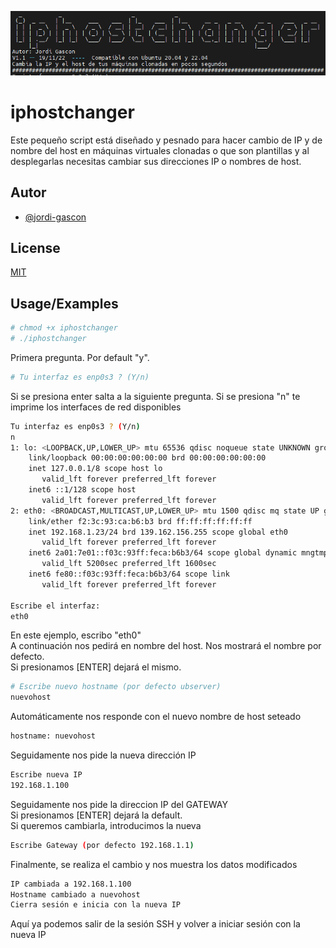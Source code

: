 ![Logo](https://github.com/jordi-gascon/iphostchanger/blob/main/img/iphostchanger.png?raw=true)


# iphostchanger

Este pequeño script está diseñado y pesnado para hacer cambio de IP y de nombre del host en máquinas virtuales clonadas o que son plantillas y al desplegarlas necesitas cambiar sus direcciones IP o nombres de host.


## Autor

- [@jordi-gascon](https://www.github.com/jordi-gascon)


## License

[MIT](https://choosealicense.com/licenses/mit/)


## Usage/Examples

```bash
# chmod +x iphostchanger
# ./iphostchanger
```
Primera pregunta. Por default "y". 

```bash
# Tu interfaz es enp0s3 ? (Y/n)
```
Si se presiona enter salta a la siguiente pregunta.
Si se presiona "n" te imprime los interfaces de red disponibles
```bash
Tu interfaz es enp0s3 ? (Y/n)
n
1: lo: <LOOPBACK,UP,LOWER_UP> mtu 65536 qdisc noqueue state UNKNOWN group default qlen 1000
    link/loopback 00:00:00:00:00:00 brd 00:00:00:00:00:00
    inet 127.0.0.1/8 scope host lo
       valid_lft forever preferred_lft forever
    inet6 ::1/128 scope host
       valid_lft forever preferred_lft forever
2: eth0: <BROADCAST,MULTICAST,UP,LOWER_UP> mtu 1500 qdisc mq state UP group default qlen 1000
    link/ether f2:3c:93:ca:b6:b3 brd ff:ff:ff:ff:ff:ff
    inet 192.168.1.23/24 brd 139.162.156.255 scope global eth0
       valid_lft forever preferred_lft forever
    inet6 2a01:7e01::f03c:93ff:feca:b6b3/64 scope global dynamic mngtmpaddr noprefixroute
       valid_lft 5200sec preferred_lft 1600sec
    inet6 fe80::f03c:93ff:feca:b6b3/64 scope link
       valid_lft forever preferred_lft forever

Escribe el interfaz:
eth0
```
En este ejemplo, escribo "eth0" \
A continuación nos pedirá en nombre del host. Nos mostrará el nombre por defecto.\
Si presionamos [ENTER] dejará el mismo. 
```bash
# Escribe nuevo hostname (por defecto ubserver)
nuevohost
```
Automáticamente nos responde con el nuevo nombre de host seteado
```bash
hostname: nuevohost
 ```
Seguidamente nos pide la nueva dirección IP
```bash
Escribe nueva IP
192.168.1.100
```
Seguidamente nos pide la direccion IP del GATEWAY\
Si presionamos [ENTER] dejará la default.\
Si queremos cambiarla, introducimos la nueva

```bash
Escribe Gateway (por defecto 192.168.1.1)
```
Finalmente, se realiza el cambio y nos muestra los datos modificados
```bash
IP cambiada a 192.168.1.100
Hostname cambiado a nuevohost
Cierra sesión e inicia con la nueva IP

```
Aquí ya podemos salir de la sesión SSH y volver a iniciar sesión con la nueva IP
